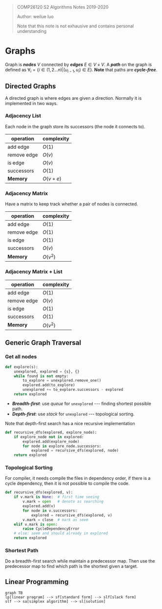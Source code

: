 > COMP26120 S2 Algorithms Notes 2019-2020
>
> Author: weilue luo
>
> Note that this note is not exhausive and contains personal understanding

# Graphs

Graph is ***nodes*** $V$ connected by ***edges*** $E \in V \times V$. A ***path*** on the graph is defined as $\forall_i=\{i\in(1,2\dots n)|(u_{i-1}, u_i)\in E\}$. **Note** that paths are ***cycle-free***.

## Directed Graphs

A directed graph is where edges are given a direction. Normally it is implemented in two ways.

### Adjacency List

Each node in the graph store its successors (the node it connects to).

| operation   | complexity |
| ----------- | ---------- |
| add edge    | $O(1)$     |
| remove edge | $O(v)$     |
| is edge     | $O(v)$     |
| successors  | $O(1)$     |
| **Memory**  | $O(v + e)$ |

### Adjacency Matrix

Have a matrix to keep track whether a pair of nodes is connected.

| operation   | complexity |
| ----------- | ---------- |
| add edge    | $O(1)$     |
| remove edge | $O(1)$     |
| is edge     | $O(1)$     |
| successors  | $O(v)$     |
| **Memory**  | $O(v^2)$   |

### Adjacency Matrix + List

| operation   | complexity |
| ----------- | ---------- |
| add edge    | $O(1)$     |
| remove edge | $O(v)$     |
| is edge     | $O(1)$     |
| successors  | $O(1)$     |
| **Memory**  | $O(v^2)$   |

## Generic Graph Traversal

### Get all nodes

````python
def explore(s):
    unexplored, explored = {s}, {}
    while found is not empty:
        to_explore = unexplored.remove_one()
        explored.add(to_explore)
        unexplored += to_explore.successors - explored
    return explored
````

- ***Breadth-first***: use *queue* for `unexplored` ---  finding shortest possible path.
- ***Depth-first***: use *stack* for `unexplored` --- topological sorting.

Note that depth-first search has a nice recursive implementation

````python
def recursive_dfs(explored, explore_node):
    if explore_node not in explored:
        explored.add(explore_node)
        for node in explore_node.successors:
            explored = recursive_dfs(explored, node)
    return explored
````

### Topological Sorting

For compiler, it needs compile the files in dependency order, if there is a cycle dependency, then it is not possible to compile the code.

```python
def recursive_dfs(explored, v):
    if v.mark is None:  # first time seeing
        v.mark = open   # denote as searching
        explored.add(v)
        for node in v.successors:
            explored = recursive_dfs(explored, v)
        v.mark = close  # mark as seem
    elif v.mark is open: 
        raise CycleDependencyError
    # else: seem and should already in explored
    return explored
```

### Shortest Path

Do a breadth-first search while maintain a predecessor map. Then use the predecessor map to find which path is the shortest given a target.

## Linear Programming

```mermaid
graph TB
lp[linear program] --> sf[standard form] --> slf[slack form]
slf --> sa[simplex algorithm] --> sl[solution]
```

